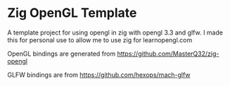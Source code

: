 # Zig OpenGL Template
A template project for using opengl in zig with opengl 3.3 and glfw.
I made this for personal use to allow me to use zig for learnopengl.com

OpenGL bindings are generated from https://github.com/MasterQ32/zig-opengl

GLFW bindings are from https://github.com/hexops/mach-glfw

